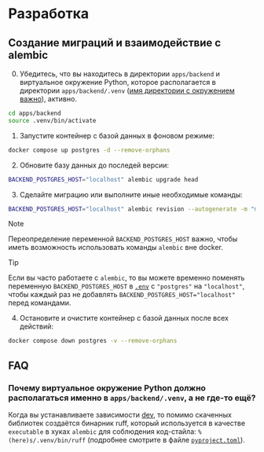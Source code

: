 # Разработка

## Создание миграций и взаимодействие с alembic

0. Убедитесь, что вы находитесь в директории `apps/backend` и виртуальное окружение Python,
   которое располагается в директории `apps/backend/.venv` ([имя директории с окружением важно](#почему-виртуальное-окружение-python-должно-располагаться-именно-в-appsbackendvenv-а-не-где-то-ещё)), активно.

```sh
cd apps/backend
source .venv/bin/activate
```

1. Запустите контейнер с базой данных в фоновом режиме:

```sh
docker compose up postgres -d --remove-orphans
```

2. Обновите базу данных до последей версии:

```sh
BACKEND_POSTGRES_HOST="localhost" alembic upgrade head
```

3. Сделайте миграцию или выполните иные необходимые команды:

```sh
BACKEND_POSTGRES_HOST="localhost" alembic revision --autogenerate -m "message"
```

> [!NOTE]
> Переопределение переменной `BACKEND_POSTGRES_HOST` важно, чтобы иметь возможность
> использовать команды `alembic` вне docker.

> [!TIP]
> Если вы часто работаете с `alembic`, то вы можете временно поменять переменную
> `BACKEND_POSTGRES_HOST` в [`.env`](../../../.env) с `"postgres"` на `"localhost"`,
> чтобы каждый раз не добавлять `BACKEND_POSTGRES_HOST="localhost"` перед командами.

4. Остановите и очистите контейнер с базой данных после всех действий:

```sh
docker compose down postgres -v --remove-orphans
```

## FAQ

### Почему виртуальное окружение Python должно располагаться именно в `apps/backend/.venv`, а не где-то ещё?

Когда вы устанавливаете зависимости [dev](../requirements/dev.txt), то помимо скаченных библиотек создаётся
бинарник ruff, который используется в качестве `executable` в хуках `alembic` для соблюдения код-стайла:
`%(here)s/.venv/bin/ruff` (подробнее смотрите в файле [`pyproject.toml`](../pyproject.toml)).
